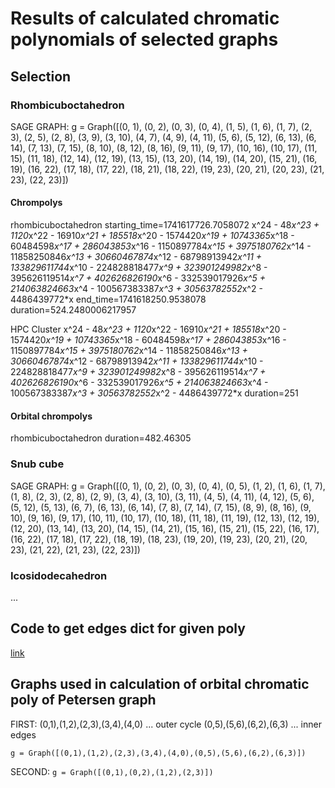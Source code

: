 # Results of calculated chromatic polynomials of selected graphs

## Selection

### Rhombicuboctahedron

SAGE GRAPH:
g = Graph([(0, 1), (0, 2), (0, 3), (0, 4), (1, 5), (1, 6), (1, 7), (2, 3), (2, 5), (2, 8), (3, 9), (3, 10), (4, 7), (4, 9), (4, 11), (5, 6), (5, 12), (6, 13), (6, 14), (7, 13), (7, 15), (8, 10), (8, 12), (8, 16), (9, 11), (9, 17), (10, 16), (10, 17), (11, 15), (11, 18), (12, 14), (12, 19), (13, 15), (13, 20), (14, 19), (14, 20), (15, 21), (16, 19), (16, 22), (17, 18), (17, 22), (18, 21), (18, 22), (19, 23), (20, 21), (20, 23), (21, 23), (22, 23)])

#### Chrompolys

rhombicuboctahedron
starting_time=1741617726.7058072
x^24 - 48*x^23 + 1120*x^22 - 16910*x^21 + 185518*x^20 - 1574420*x^19 + 10743365*x^18 - 60484598*x^17 + 286043853*x^16 - 1150897784*x^15 + 3975180762*x^14 - 11858250846*x^13 + 30660467874*x^12 - 68798913942*x^11 + 133829611744*x^10 - 224828818477*x^9 + 323901249982*x^8 - 395626119514*x^7 + 402626826190*x^6 - 332539017926*x^5 + 214063824663*x^4 - 100567383387*x^3 + 30563782552*x^2 - 4486439772*x
end_time=1741618250.9538078
duration=524.2480006217957

HPC Cluster
x^24 - 48*x^23 + 1120*x^22 - 16910*x^21 + 185518*x^20 - 1574420*x^19 + 10743365*x^18 - 60484598*x^17 + 286043853*x^16 - 1150897784*x^15 + 3975180762*x^14 - 11858250846*x^13 + 30660467874*x^12 - 68798913942*x^11 + 133829611744*x^10 - 224828818477*x^9 + 323901249982*x^8 - 395626119514*x^7 + 402626826190*x^6 - 332539017926*x^5 + 214063824663*x^4 - 100567383387*x^3 + 30563782552*x^2 - 4486439772*x
duration=251

#### Orbital chrompolys
rhombicuboctahedron
duration=482.46305

### Snub cube

SAGE GRAPH:
g = Graph([(0, 1), (0, 2), (0, 3), (0, 4), (0, 5), (1, 2), (1, 6), (1, 7), (1, 8), (2, 3), (2, 8), (2, 9), (3, 4), (3, 10), (3, 11), (4, 5), (4, 11), (4, 12), (5, 6), (5, 12), (5, 13), (6, 7), (6, 13), (6, 14), (7, 8), (7, 14), (7, 15), (8, 9), (8, 16), (9, 10), (9, 16), (9, 17), (10, 11), (10, 17), (10, 18), (11, 18), (11, 19), (12, 13), (12, 19), (12, 20), (13, 14), (13, 20), (14, 15), (14, 21), (15, 16), (15, 21), (15, 22), (16, 17), (16, 22), (17, 18), (17, 22), (18, 19), (18, 23), (19, 20), (19, 23), (20, 21), (20, 23), (21, 22), (21, 23), (22, 23)])

### Icosidodecahedron

...

## Code to get edges dict for given poly

[link](../../Code/edges_extract.py)

## Graphs used in calculation of orbital chromatic poly of Petersen graph

FIRST:
(0,1),(1,2),(2,3),(3,4),(4,0)  ... outer cycle
(0,5),(5,6),(6,2),(6,3) ... inner edges

`g = Graph([(0,1),(1,2),(2,3),(3,4),(4,0),(0,5),(5,6),(6,2),(6,3)])`

SECOND:
`g = Graph([(0,1),(0,2),(1,2),(2,3)])`
